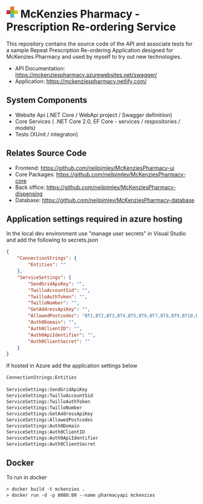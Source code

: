 <img src="https://github.com/neilpimley/McKenziesPharmacy-ui/raw/master/src/assets/images/cross.png" height="30" /> McKenzies Pharmacy - Prescription Re-ordering Service
================================

This repository contains the source code of the API and associate tests for a sample Repeat Prescription Re-ordering Application designed for McKenzies Pharmacy and used by myself to try out new technologies.

- API Documentation: https://mckenziespharmacy.azurewebsites.net/swagger/
- Application: https://mckenziespharmacy.netlify.com/

## System Components

- Website Api (.NET Core / WebApi project / Swagger definitiion)
- Core Services ( .NET Core 2.0, EF Core - services / respositories / models)
- Tests (XUnit / integraton)

## Relates Source Code

- Frontend: https://github.com/neilpimley/McKenziesPharmacy-ui
- Core Packages: https://github.com/neilpimley/McKenziesPharmacy-core
- Back office: https://github.com/neilpimley/McKenziesPharmacy-dispensing
- Database: https://github.com/neilpimley/McKenziesPharmacy-database

## Application settings required in azure hosting

In the local dev environment use "manage user secrets" in Visual Studio and add the following to secrets.json
```json
{
    "ConnectionStrings": {
        "Entities": ""
    },
    "ServiceSettings": {
        "SendGridApiKey": "",
        "TwilloAccountSid": "",
        "TwilloAuthToken": "",
        "TwilloNumber": "",
        "GetAddressApiKey": "",
        "AllowedPostcodes": "BT1,BT2,BT3,BT4,BT5,BT6,BT7,BT8,BT9,BT10,BT11,BT12,BT13,BT14,BT15,BT16,BT17",
        "Auth0Domain": "",
        "Auth0ClientID": "",
        "Auth0ApiIdentifier": "",
        "Auth0ClientSecret": ""
    }
}
```
If hosted in Azure add the application settings below
```
ConnectionStrings:Entities

ServiceSettings:SendGridApiKey
ServiceSettings:TwilloAccountSid
ServiceSettings:TwilloAuthToken
ServiceSettings:TwilloNumber
ServiceSettings:GetAddressApiKey
ServiceSettings:AllowedPostcodes
ServiceSettings:Auth0Domain
ServiceSettings:Auth0ClientID
ServiceSettings:Auth0ApiIdentifier
ServiceSettings:Auth0ClientSecret
```
## Docker
To run in docker 
```
> docker build -t mckenzies .
> docker run -d -p 8080:80 --name pharmacyapi mckenzies
```


